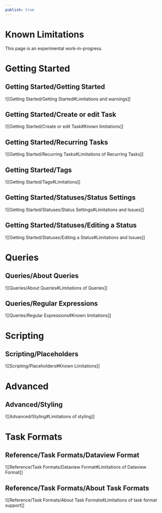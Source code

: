 ```yaml
---
publish: true
---
```


# Known Limitations

This page is an experimental work-in-progress.

# Getting Started

## Getting Started/Getting Started

![[Getting Started/Getting Started#Limitations and warnings]]

## Getting Started/Create or edit Task

![[Getting Started/Create or edit Task#Known limitations]]

## Getting Started/Recurring Tasks

![[Getting Started/Recurring Tasks#Limitations of Recurring Tasks]]

## Getting Started/Tags

![[Getting Started/Tags#Limitations]]

## Getting Started/Statuses/Status Settings

![[Getting Started/Statuses/Status Settings#Limitations and Issues]]

## Getting Started/Statuses/Editing a Status

![[Getting Started/Statuses/Editing a Status#Limitations and Issues]]

# Queries

## Queries/About Queries

![[Queries/About Queries#Limitations of Queries]]

## Queries/Regular Expressions

![[Queries/Regular Expressions#Known limitations]]

# Scripting

## Scripting/Placeholders

![[Scripting/Placeholders#Known Limitations]]

# Advanced

## Advanced/Styling

![[Advanced/Styling#Limitations of styling]]

# Task Formats

## Reference/Task Formats/Dataview Format

![[Reference/Task Formats/Dataview Format#Limitations of Dataview Format]]

## Reference/Task Formats/About Task Formats

![[Reference/Task Formats/About Task Formats#Limitations of task format support]]
